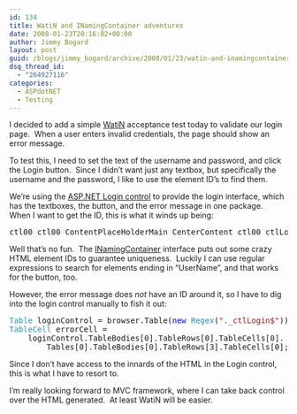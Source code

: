 ```yaml
---
id: 134
title: WatiN and INamingContainer adventures
date: 2008-01-23T20:16:02+00:00
author: Jimmy Bogard
layout: post
guid: /blogs/jimmy_bogard/archive/2008/01/23/watin-and-inamingcontainer-adventures.aspx
dsq_thread_id:
  - "264927116"
categories:
  - ASPdotNET
  - Testing
---
```

I decided to add a simple [WatiN](http://watin.sourceforge.net/) acceptance test today to validate our login page.&nbsp; When a user enters invalid credentials, the page should show an error message.

To test this, I need to set the text of the username and password, and click the Login button.&nbsp; Since I didn&#8217;t want just any textbox, but specifically the username and the password, I like to use the element ID&#8217;s to find them.

We&#8217;re using the [ASP.NET Login control](http://msdn2.microsoft.com/en-us/library/system.web.ui.webcontrols.login(VS.85).aspx) to provide the login interface, which has the textboxes, the button, and the error message in one package.&nbsp; When I want to get the ID, this is what it winds up being:

<pre>ctl00_ctl00_ContentPlaceHolderMain_CenterContent_ctl00_ctlLogin_UserName</pre>

Well that&#8217;s no fun.&nbsp; The [INamingContainer](http://msdn2.microsoft.com/en-us/library/system.web.ui.inamingcontainer.aspx) interface puts out some crazy HTML element IDs to guarantee uniqueness.&nbsp; Luckily I can use regular expressions to search for elements ending in &#8220;UserName&#8221;, and that works for the button, too.

However, the error message does _not_ have an ID around it, so I have to dig into the login control manually to fish it out:

<pre><span style="color: #2b91af">Table </span>loginControl = browser.Table(<span style="color: blue">new </span><span style="color: #2b91af">Regex</span>(<span style="color: #a31515">"._ctlLogin$"</span>));
<span style="color: #2b91af">TableCell </span>errorCell =
    loginControl.TableBodies[0].TableRows[0].TableCells[0].
        Tables[0].TableBodies[0].TableRows[3].TableCells[0];
</pre>

[](http://11011.net/software/vspaste)

Since I don&#8217;t have access to the innards of the HTML in the Login control, this is what I have to resort to.

I&#8217;m really looking forward to MVC framework, where I can take back control over the HTML generated.&nbsp; At least WatiN will be easier.